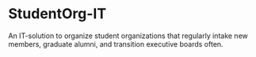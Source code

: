 # StudentOrg-IT
An IT-solution to organize student organizations that regularly intake new members, graduate alumni, and transition executive boards often. 
